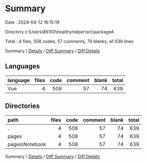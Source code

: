 # Summary

Date : 2024-04-12 16:15:19

Directory c:\\Users\\86150\\healthyhelper\\src\\packageA

Total : 4 files,  508 codes, 57 comments, 74 blanks, all 639 lines

Summary / [Details](details.md) / [Diff Summary](diff.md) / [Diff Details](diff-details.md)

## Languages
| language | files | code | comment | blank | total |
| :--- | ---: | ---: | ---: | ---: | ---: |
| Vue | 4 | 508 | 57 | 74 | 639 |

## Directories
| path | files | code | comment | blank | total |
| :--- | ---: | ---: | ---: | ---: | ---: |
| . | 4 | 508 | 57 | 74 | 639 |
| pages | 4 | 508 | 57 | 74 | 639 |
| pages\\Notebook | 4 | 508 | 57 | 74 | 639 |

Summary / [Details](details.md) / [Diff Summary](diff.md) / [Diff Details](diff-details.md)
